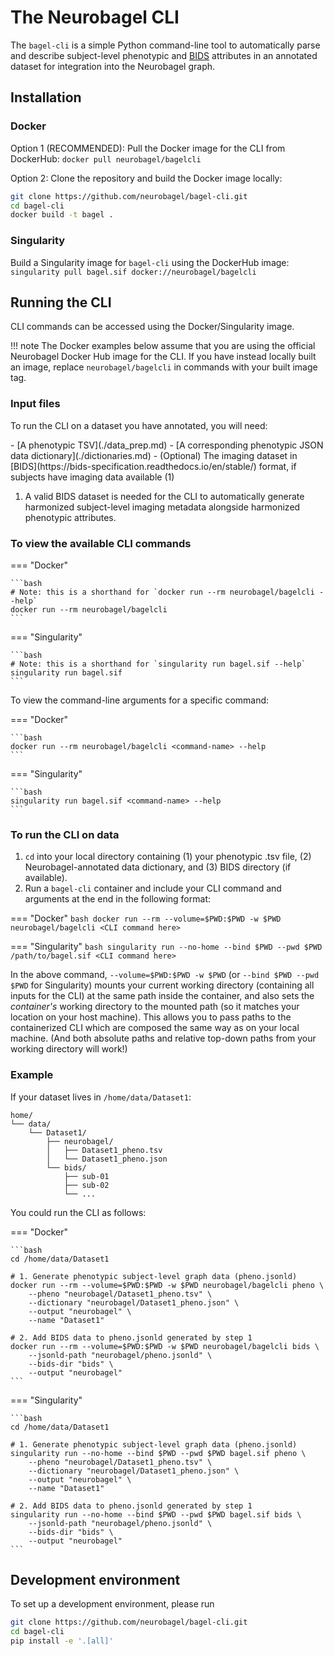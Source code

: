 # The Neurobagel CLI

The `bagel-cli` is a simple Python command-line tool to automatically parse and describe subject-level phenotypic and [BIDS](https://bids-specification.readthedocs.io/en/stable/) attributes in an annotated dataset for integration into the Neurobagel graph.

## Installation
### Docker
Option 1 (RECOMMENDED): Pull the Docker image for the CLI from DockerHub: `docker pull neurobagel/bagelcli`

Option 2: Clone the repository and build the Docker image locally:
```bash
git clone https://github.com/neurobagel/bagel-cli.git
cd bagel-cli
docker build -t bagel .
```

### Singularity
Build a Singularity image for `bagel-cli` using the DockerHub image:  
`singularity pull bagel.sif docker://neurobagel/bagelcli`

## Running the CLI
CLI commands can be accessed using the Docker/Singularity image.

!!! note 
    The Docker examples below assume that you are using the official Neurobagel Docker Hub image for the CLI. 
    If you have instead locally built an image, replace `neurobagel/bagelcli` in commands with your built image tag.

### Input files
To run the CLI on a dataset you have annotated, you will need:

<div class="annotate" markdown>
- [A phenotypic TSV](./data_prep.md)
- [A corresponding phenotypic JSON data dictionary](./dictionaries.md)
- (Optional) The imaging dataset in [BIDS](https://bids-specification.readthedocs.io/en/stable/) format, if subjects have imaging data available (1)
</div>

1. A valid BIDS dataset is needed for the CLI to automatically generate harmonized subject-level imaging metadata alongside harmonized phenotypic attributes.

### To view the available CLI commands

=== "Docker"

    ```bash
    # Note: this is a shorthand for `docker run --rm neurobagel/bagelcli --help`
    docker run --rm neurobagel/bagelcli
    ```

=== "Singularity"

    ```bash
    # Note: this is a shorthand for `singularity run bagel.sif --help`
    singularity run bagel.sif
    ```

To view the command-line arguments for a specific command:

=== "Docker"

    ```bash
    docker run --rm neurobagel/bagelcli <command-name> --help
    ```

=== "Singularity"

    ```bash
    singularity run bagel.sif <command-name> --help
    ```


### To run the CLI on data
1. `cd` into your local directory containing (1) your phenotypic .tsv file, (2) Neurobagel-annotated data dictionary, and (3) BIDS directory (if available). 
2. Run a `bagel-cli` container and include your CLI command and arguments at the end in the following format:

=== "Docker"
    ```bash
    docker run --rm --volume=$PWD:$PWD -w $PWD neurobagel/bagelcli <CLI command here>
    ```

=== "Singularity"
    ```bash
    singularity run --no-home --bind $PWD --pwd $PWD /path/to/bagel.sif <CLI command here>
    ```

In the above command, `--volume=$PWD:$PWD -w $PWD` (or `--bind $PWD --pwd $PWD` for Singularity) mounts your current working directory (containing all inputs for the CLI) at the same path inside the container, and also sets the _container's_ working directory to the mounted path (so it matches your location on your host machine). This allows you to pass paths to the containerized CLI which are composed the same way as on your local machine. (And both absolute paths and relative top-down paths from your working directory will work!)

### Example  
If your dataset lives in `/home/data/Dataset1`:

``` { .bash .no-copy }
home/
└── data/
    └── Dataset1/
        ├── neurobagel/
        │   ├── Dataset1_pheno.tsv
        │   └── Dataset1_pheno.json
        └── bids/
            ├── sub-01
            ├── sub-02
            └── ...
```

You could run the CLI as follows:

=== "Docker"

    ```bash
    cd /home/data/Dataset1

    # 1. Generate phenotypic subject-level graph data (pheno.jsonld)
    docker run --rm --volume=$PWD:$PWD -w $PWD neurobagel/bagelcli pheno \
        --pheno "neurobagel/Dataset1_pheno.tsv" \
        --dictionary "neurobagel/Dataset1_pheno.json" \
        --output "neurobagel" \
        --name "Dataset1"

    # 2. Add BIDS data to pheno.jsonld generated by step 1
    docker run --rm --volume=$PWD:$PWD -w $PWD neurobagel/bagelcli bids \
        --jsonld-path "neurobagel/pheno.jsonld" \
        --bids-dir "bids" \
        --output "neurobagel"
    ```

=== "Singularity"

    ```bash
    cd /home/data/Dataset1

    # 1. Generate phenotypic subject-level graph data (pheno.jsonld)
    singularity run --no-home --bind $PWD --pwd $PWD bagel.sif pheno \
        --pheno "neurobagel/Dataset1_pheno.tsv" \
        --dictionary "neurobagel/Dataset1_pheno.json" \
        --output "neurobagel" \
        --name "Dataset1"

    # 2. Add BIDS data to pheno.jsonld generated by step 1
    singularity run --no-home --bind $PWD --pwd $PWD bagel.sif bids \
        --jsonld-path "neurobagel/pheno.jsonld" \
        --bids-dir "bids" \
        --output "neurobagel"
    ```

## Development environment

To set up a development environment, please run
```bash
git clone https://github.com/neurobagel/bagel-cli.git
cd bagel-cli
pip install -e '.[all]'
```
